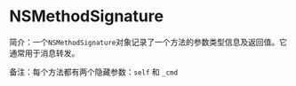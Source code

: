 # NSMethodSignature

简介：一个`NSMethodSignature`对象记录了一个方法的参数类型信息及返回值。它通常用于消息转发。

备注：每个方法都有两个隐藏参数：`self` 和 `_cmd`